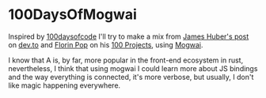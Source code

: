 # 100DaysOfMogwai
Inspired by [100daysofcode](https://www.100daysofcode.com/) I'll try to make a mix from [James Huber's post](https://dev.to/jwhubert91) on [dev.to](https://dev.to/jwhubert91/100-days-of-react-1h5d) and [Florin Pop](https://www.freecodecamp.org/news/author/florinpop17/) on his [100 Projects](https://www.freecodecamp.org/news/how-i-built-100-projects-in-100-days/), using [Mogwai](https://crates.io/crates/mogwai).

I know that A is, by far, more popular in the front-end ecosystem in rust, nevertheless, I think that using mogwai I could learn more about JS bindings and the way everything is connected, it's more verbose, but usually, I don't like magic happening everywhere.
